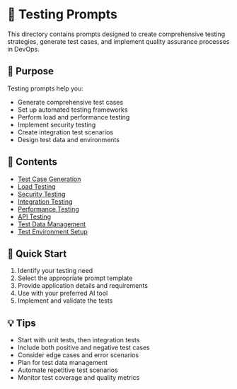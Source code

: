 # 🧪 Testing Prompts

This directory contains prompts designed to create comprehensive testing strategies, generate test cases, and implement quality assurance processes in DevOps.

## 🎯 Purpose

Testing prompts help you:
- Generate comprehensive test cases
- Set up automated testing frameworks
- Perform load and performance testing
- Implement security testing
- Create integration test scenarios
- Design test data and environments

## 📁 Contents

- [Test Case Generation](./test-case-generation.md)
- [Load Testing](./load-testing.md)
- [Security Testing](./security-testing.md)
- [Integration Testing](./integration-testing.md)
- [Performance Testing](./performance-testing.md)
- [API Testing](./api-testing.md)
- [Test Data Management](./test-data-management.md)
- [Test Environment Setup](./test-environment-setup.md)

## 🚀 Quick Start

1. Identify your testing need
2. Select the appropriate prompt template
3. Provide application details and requirements
4. Use with your preferred AI tool
5. Implement and validate the tests

## 💡 Tips

- Start with unit tests, then integration tests
- Include both positive and negative test cases
- Consider edge cases and error scenarios
- Plan for test data management
- Automate repetitive test scenarios
- Monitor test coverage and quality metrics
